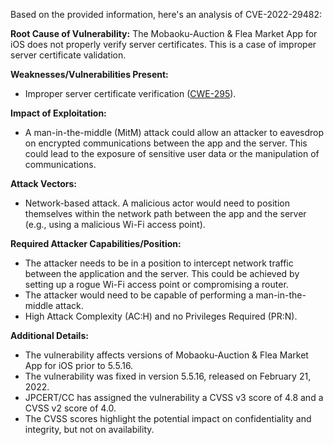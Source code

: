 Based on the provided information, here's an analysis of CVE-2022-29482:

**Root Cause of Vulnerability:**
The Mobaoku-Auction & Flea Market App for iOS does not properly verify server certificates. This is a case of improper server certificate validation.

**Weaknesses/Vulnerabilities Present:**
- Improper server certificate verification ([CWE-295](https://cwe.mitre.org/data/definitions/295.html)).

**Impact of Exploitation:**
- A man-in-the-middle (MitM) attack could allow an attacker to eavesdrop on encrypted communications between the app and the server. This could lead to the exposure of sensitive user data or the manipulation of communications.

**Attack Vectors:**
- Network-based attack. A malicious actor would need to position themselves within the network path between the app and the server (e.g., using a malicious Wi-Fi access point).

**Required Attacker Capabilities/Position:**
- The attacker needs to be in a position to intercept network traffic between the application and the server. This could be achieved by setting up a rogue Wi-Fi access point or compromising a router.
- The attacker would need to be capable of performing a man-in-the-middle attack.
- High Attack Complexity (AC:H) and no Privileges Required (PR:N).

**Additional Details:**
- The vulnerability affects versions of Mobaoku-Auction & Flea Market App for iOS prior to 5.5.16.
- The vulnerability was fixed in version 5.5.16, released on February 21, 2022.
- JPCERT/CC has assigned the vulnerability a CVSS v3 score of 4.8 and a CVSS v2 score of 4.0.
- The CVSS scores highlight the potential impact on confidentiality and integrity, but not on availability.